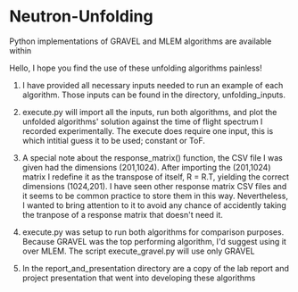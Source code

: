 # Neutron-Unfolding
Python implementations of GRAVEL and MLEM algorithms are available within

Hello, I hope you find the use of these unfolding algorithms painless!

1. I have provided all necessary inputs needed to run an example of each algorithm. Those inputs can be found in the directory, unfolding_inputs.

2. execute.py will import all the inputs, run both algorithms, and plot the unfolded algorithms' solution against the time of flight spectrum 
   I recorded experimentally. The execute does require one input, this is which intitial guess it to be used; constant or ToF.

3. A special note about the response_matrix() function, the CSV file I was given had the dimensions (201,1024). After importing the (201,1024)
   matrix I redefine it as the transpose of itself, R = R.T, yielding the correct dimensions (1024,201). I have seen other response matrix CSV
   files and it seems to be common practice to store them in this way. Nevertheless, I wanted to bring attention to it to avoid any chance of 
   accidently taking the tranpose of a response matrix that doesn't need it.

4. execute.py was setup to run both algorithms for comparison purposes. Because GRAVEL was the top performing algorithm, I'd suggest using it over MLEM. The script       execute_gravel.py will use only GRAVEL

5. In the report_and_presentation directory are a copy of the lab report and project presentation that went into developing these algorithms 
